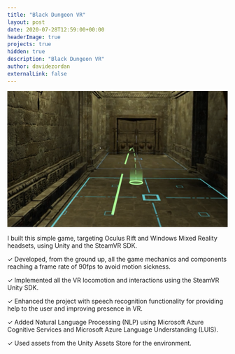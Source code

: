 ```yaml
---
title: "Black Dungeon VR"
layout: post
date: 2020-07-28T12:59:00+00:00
headerImage: true
projects: true
hidden: true
description: "Black Dungeon VR"
author: davidezordan
externalLink: false
---
```


[![Screenshot](/assets/images/posts/2023/black-dungeon-vr-screenshot.png)](https://www.youtube.com/watch?v=qMDZpuavwaM)

I built this simple game, targeting Oculus Rift and Windows Mixed Reality headsets, using Unity and the SteamVR SDK.

✓ Developed, from the ground up, all the game mechanics and components reaching a frame rate of 90fps to avoid motion sickness.

✓ Implemented all the VR locomotion and interactions using the SteamVR Unity SDK.

✓ Enhanced the project with speech recognition functionality for providing help to the user and improving presence in VR.

✓ Added Natural Language Processing (NLP) using Microsoft Azure Cognitive Services and Microsoft Azure Language Understanding (LUIS).

✓ Used assets from the Unity Assets Store for the environment.
